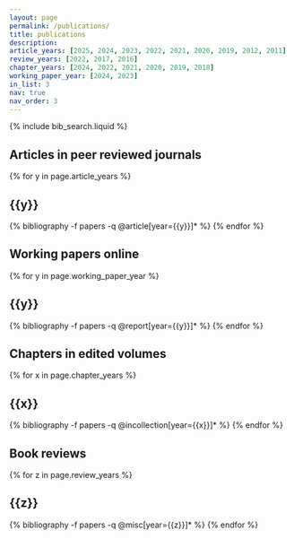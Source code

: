 ```yaml
---
layout: page
permalink: /publications/
title: publications
description:
article_years: [2025, 2024, 2023, 2022, 2021, 2020, 2019, 2012, 2011]
review_years: [2022, 2017, 2016]
chapter_years: [2024, 2022, 2021, 2020, 2019, 2018]
working_paper_year: [2024, 2023]
in_list: 3
nav: true
nav_order: 3
---
```


<!-- _pages/publications.md -->
<!-- Bibsearch Feature -->

{% include bib_search.liquid %}

<div class="publications">

<h2 class="pbtypes">Articles in peer reviewed journals</h2>

{% for y in page.article_years %}

  <h2 class="year">{{y}}</h2>
  {% bibliography -f papers -q @article[year={{y}}]* %}
{% endfor %}

<h2 class="pbtypes">Working papers online</h2>

{% for y in page.working_paper_year %}

  <h2 class="year">{{y}}</h2>
  {% bibliography -f papers -q @report[year={{y}}]* %}
{% endfor %}

<h2 class="pbtypes">Chapters in edited volumes</h2>

{% for x in page.chapter_years %}

  <h2 class="year">{{x}}</h2>
  {% bibliography -f papers -q @incollection[year={{x}}]* %}
{% endfor %}

<h2 class="pbtypes">Book reviews</h2>

{% for z in page.review_years %}

  <h2 class="year">{{z}}</h2>
  {% bibliography -f papers -q @misc[year={{z}}]* %}
{% endfor %}

</div>
